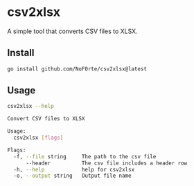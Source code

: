 # csv2xlsx
A simple tool that converts CSV files to XLSX.

## Install

```sh
go install github.com/NoF0rte/csv2xlsx@latest
```

## Usage

```sh
csv2xlsx --help

Convert CSV files to XLSX

Usage:
  csv2xlsx [flags]

Flags:
  -f, --file string     The path to the csv file
      --header          The csv file includes a header row
  -h, --help            help for csv2xlsx
  -o, --output string   Output file name

```

